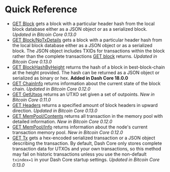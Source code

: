 # Quick Reference

* [GET Block](../api/http-rest-requests.md#get-block) gets a block with a particular header hash from the local block database either as a JSON object or as a serialized block. _Updated in Bitcoin Core 0.13.0_
* [GET Block/NoTxDetails](../api/http-rest-requests.md#get-blocknotxdetails) gets a block with a particular header hash from the local block database either as a JSON object or as a serialized block.  The JSON object includes TXIDs for transactions within the block rather than the complete transactions [GET block](../api/http-rest-requests.md#get-block) returns. _Updated in Bitcoin Core 0.13.0_
* [GET BlockHashByHeight](../api/http-rest-requests.md#get-blockhashbyheight) returns the hash of a block in best-block-chain at the height provided. The hash can be returned as a JSON object or serialized as binary or hex. **Added in Dash Core 18.0.0**
* [GET ChainInfo](../api/http-rest-requests.md#get-chaininfo) returns information about the current state of the block chain. _Updated in Bitcoin Core 0.12.0_
* [GET GetUtxos](../api/http-rest-requests.md#get-getutxos) returns an UTXO set given a set of outpoints. _New in Bitcoin Core 0.11.0_
* [GET Headers](../api/http-rest-requests.md#get-headers) returns a specified amount of block headers in upward direction. _Updated in Bitcoin Core 0.13.0_
* [GET MemPool/Contents](../api/http-rest-requests.md#get-mempoolcontents) returns all transaction in the memory pool with detailed information. _New in Bitcoin Core 0.12.0_
* [GET MemPool/Info](../api/http-rest-requests.md#get-mempoolinfo) returns information about the node's current transaction memory pool. _New in Bitcoin Core 0.12.0_
* [GET Tx](../api/http-rest-requests.md#get-tx) gets a hex-encoded serialized transaction or a JSON object describing the transaction. By default, Dash Core only stores complete transaction data for UTXOs and your own transactions, so this method may fail on historic transactions unless you use the non-default `txindex=1` in your Dash Core startup settings. _Updated in Bitcoin Core 0.13.0_
